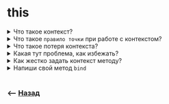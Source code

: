 # this

<details>
<summary> Что такое контекст?</summary>

![illustration](https://raw.githubusercontent.com/webster6667/documentation/master/documentation-data/illustrations/dd-up.svg)

Лексическое окружение, в котором выполняется функция

![illustration](https://raw.githubusercontent.com/webster6667/documentation/master/documentation-data/illustrations/dd-down.svg)

</details>

<details>
<summary> Что такое <code>правило точки</code> при работе с контекстом?</summary>

![illustration](https://raw.githubusercontent.com/webster6667/documentation/master/documentation-data/illustrations/dd-up.svg)

В контекст вызываемого метода(если это не стрелочная функция) всегда попадет объект до точки     

```javascript
const user = {
    name: 'alex',
    age: 22,
    getFullData: function () {
        return `${this.name} ${this.age}`
    }
}

console.log(user.getFullData()) // `alex 22`
```

👆 Объект до точки `user`, именно данные из `user` попадут в `this`  

---

Ситуция когда в `this` попадают данные не из того объекта в котором был объявлен метод

```javascript
const user = {
    name: 'alex',
    age: 22,
    getFullData: function () {
        return `${this.name} ${this.age}`
    }
}

const ben = {
    userName: 'Ben',
    getFullData: user.getFullData
}

console.log(ben.getFullData()) // undefined undefined
```

👆 Это происходит из за того что метод был описан в лексическом окружении `user`, были нужные данные, а вызван в контексте другого объекта

![illustration](https://raw.githubusercontent.com/webster6667/documentation/master/documentation-data/illustrations/dd-down.svg)

</details>

<details>
<summary> Что такое потеря контекста?</summary>

![illustration](https://raw.githubusercontent.com/webster6667/documentation/master/documentation-data/illustrations/dd-up.svg)

Ситуация когда в `this` не попадают данные в котором был создан метод

<details>
<summary> <sup>⭐</sup>❓ В каких случаях это происходит?</summary>

---

🎯 При описании методов с помощью стрелочной функции      
```javascript
const user = {
    name: 'alex',
    age: 22,
    getFullData: () => {
        return `${this.name} ${this.age}`
    }
}

console.log(user.getFullData());
```

👆 Это происходит из за того, что у стрелочной функции нет своего контекста, и вместо того что бы создать свой контекст из объекта `user`, функция стрелка берет родительский контекст    

---  

🎯 При вызове обычной фунции, внутри метода       


```javascript
const user = {
    name: 'alex ',
    age: 22,
    getFullData() {
        
        const getName = function () {
            return this.name;
        }
        
        return `${getName()} ${this.age}`
    }
}

user.getFullData() // ' 22'
```

👆 Это происходит из за того что у обычной функции, создается свой контекст, и теряется доступ к `user`

---

</details>

![illustration](https://raw.githubusercontent.com/webster6667/documentation/master/documentation-data/illustrations/dd-down.svg)

</details>

<details>
<summary> Какая тут проблема, как избежать?</summary>

![illustration](https://raw.githubusercontent.com/webster6667/documentation/master/documentation-data/illustrations/dd-up.svg)

```javascript
const user = {
    name: 'alex ',
    age: 22,
    getFullData() {
        
        const getName = function () {
            return this.name;
        }
        
        return `${getName()} ${this.age}`
    }
}

user.getFullData() // ' 22'
```

<details>
<summary> ✅ Ответ</summary>

---

Теряется контекст, решается за счет использования стрелочной функции, или путем проброса контекста   

---

</details>

![illustration](https://raw.githubusercontent.com/webster6667/documentation/master/documentation-data/illustrations/dd-down.svg)

</details>

<details>
<summary> Как жестко задать контекст методу?</summary>

![illustration](https://raw.githubusercontent.com/webster6667/documentation/master/documentation-data/illustrations/dd-up.svg)

При помощи методов: 

🎯 `bind`  
🎯 `call`      
🎯 `apply`    

<details>
<summary> <sup>⭐</sup>❓ Раскажи про <code>bind</code>?</summary>

---

Метод функции, позволяющий пробросить контекст, не вызываяя ее

```javascript
const getName = function (phrase) {
    return `${phrase} ${this.name}`
}

const user = {
    name: 'ben'
}

const getBenName = getName.bind(user, 'user:');

console.log(getBenName());
```

<details>
<summary> <sup>⭐</sup>❓ Что будет если после указания параметров через <code>bind</code>, указать их при вызове?</summary>

---

```javascript
const getName = function (phrase, secondPhrase) {
    return `${phrase} ${this.name} ${secondPhrase}`
}

const user = {
    name: 'ben'
}

const getBenName = getName.bind(user, 'user:');

console.log(getBenName('man:'));
```

<details>
<summary> ✅ Ответ</summary>

---

Полетят во второй параметр, или пролетят мимо, если его нет  

---

</details>

---

</details>

---

</details>

<details>
<summary> <sup>⭐</sup>❓ Зачем нужен <code>call</code>?</summary>

---

Прокидывает контекст, параметры, и сразу вызывает функцию  

```javascript
const getName = function (phrase) {
    return `${phrase} ${this.name}`
}

const user = {
    name: 'ben'
}

const benName = getName.call(user, 'user:');

console.log(benName); // 👉🏼 user: ben
```

---

</details>

<details>
<summary> <sup>⭐</sup>❓ Для чего нужен <code>apply</code>, он же выполняет ту же функцию?</summary>

---

🎯 Метод который можно вызвать у любой функции.   
🎯 До, появления `spred` операторов, их использовали что бы закинуть массив параметров   

```javascript
const values = [1, 2, 3, 4]
const maxVAlue = Math.max.apply(null, values);

console.log(maxVAlue);
```

---

</details>

![illustration](https://raw.githubusercontent.com/webster6667/documentation/master/documentation-data/illustrations/dd-down.svg)

</details>

<details>
<summary> Напиши свой метод <code>bind</code></summary>

![illustration](https://raw.githubusercontent.com/webster6667/documentation/master/documentation-data/illustrations/dd-up.svg)

🎯 Учитывая что контекст, это объект до точки      
🎯 Мы должны создать метод, куда прокинем объект   
🎯 И вызовем метод из этого объекта       

```javascript
Function.prototype.myBind = function(context, ...args) {
    
    return (...argsChild) => {
        const id = Symbol();
        context[id] = this;
        const bindResult = context[id](...args.concat(argsChild))
        
        delete context[id];
        
        return bindResult;
    }
 
}

const myFn = function (phrase) {
    return `${phrase} ${this.name}`;
}

const user = {
    name: 'Ben'
}

const fnWithContext = myFn.myBind(user);
console.log(fnWithContext('Hi'));
```

![illustration](https://raw.githubusercontent.com/webster6667/documentation/master/documentation-data/illustrations/dd-down.svg)

</details>

<br>

### ⟵ **<a href="../../readme.md">Назад</a>**